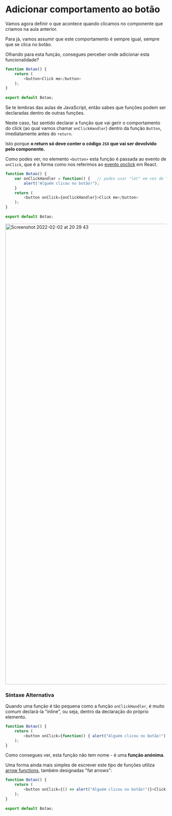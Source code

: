# Adicionar comportamento ao botão

Vamos agora definir o que acontece quando clicamos no componente que criamos na aula anterior.

Para já, vamos assumir que este comportamento é sempre igual, sempre que se clica no botão.

Olhando para esta função, consegues perceber onde adicionar esta funcionalidade?

```javascript
function Botao() {
    return (
        <button>Click me</button>
    );
}
  
export default Botao;
```

Se te lembras das aulas de JavaScript, então sabes que funções podem ser declaradas dentro de outras funções.

Neste caso, faz sentido declarar a função que vai gerir o comportamento do click (ao qual vamos chamar `onClickHandler`) dentro da função `Button`, imediatamente antes do `return`.

Isto porque **o return só deve conter o código `JSX` que vai ser devolvido pelo componente.**

Como podes ver, no elemento `<button>` esta função é passada ao evento de `onClick`, que é a forma como nos referimos ao [evento onclick](https://www.w3schools.com/jsref/event_onclick.asp) em React.

```javascript
function Botao() {
    var onClickHandler = function() {   // podes usar "let" em vez de "var"
        alert("Alguém clicou no botão!");
    }
    return (
        <button onClick={onClickHandler}>Click me</button>
    );
}
  
export default Botao;
```

<img width="1440" alt="Screenshot 2022-02-02 at 20 29 43" src="https://user-images.githubusercontent.com/39055313/152232334-93a7705a-5564-48b9-9b77-8cde83942ccb.png">

### Síntaxe Alternativa

Quando uma função é tão pequena como a função `onClickHandler`, é muito comum declará-la "inline", ou seja, dentro da declaração do próprio elemento.

```javascript
function Botao() {
    return (
        <button onClick={function() { alert("Alguém clicou no botão!") } }>Click me</button>
    );
}
```

Como consegues ver, esta função não tem nome - é uma **função anónima**.

Uma forma ainda mais simples de escrever este tipo de funções utiliza [arrow functions](https://developer.mozilla.org/pt-BR/docs/Web/JavaScript/Reference/Functions/Arrow_functions), também designadas "fat arrows":

```javascript
function Botao() {
    return (
        <button onClick={() => alert("Alguém clicou no botão!")}>Click me</button>
    );
}
  
export default Botao;
```
